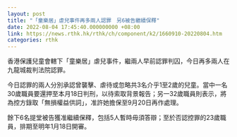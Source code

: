 ```yaml
---
layout: post
title: "「童樂居」虐兒事件再多兩人認罪　另6被告繼續保釋"
date: 2022-08-04 17:45:40.000000000 +08:00
link: https://news.rthk.hk/rthk/ch/component/k2/1660910-20220804.htm
categories: rthk
---
```


香港保護兒童會轄下「童樂居」虐兒事件，繼兩人早前認罪判囚，今日再多兩人在九龍城裁判法院認罪。

今日認罪的兩人分別承認曾襲擊、虐待或忽略共3名介乎1至2歲的兒童。當中一名30歲職員要還押至本月18日判刑，以待索取背景報告；另一32歲職員則表示，將為控方錄取「無損權益供詞」，准許她擔保至9月20日再作處理。

餘下6名提堂被告獲准繼續保釋，包括5人暫時毋須答辯；至於否認控罪的23歲職員，排期至明年1月18日開審。
